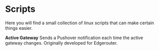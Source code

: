 # Scripts
Here you will find a small collection of linux scripts that can make certain things easier.

**Active Gateway**
Sends a Pushover notification each time the active gateway changes. Originally developed for Edgerouter.
